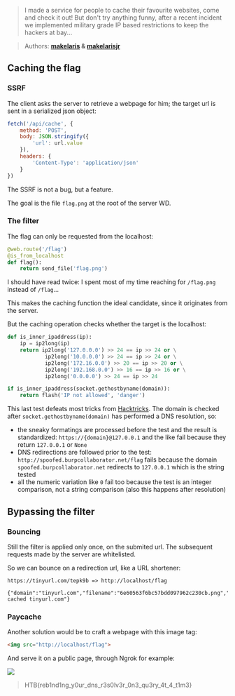 > I made a service for people to cache their favourite websites, come and check it out!
> But don't try anything funny, after a recent incident we implemented military
> grade IP based restrictions to keep the hackers at bay...

> Authors: **[makelaris][author-profile-1] & [makelarisjr][author-profile-2]**

## Caching the flag

### SSRF

The client asks the server to retrieve a webpage for him; the target url is
sent in a serialized json object:

```javascript
fetch('/api/cache', {
    method: 'POST',
    body: JSON.stringify({
        'url': url.value
    }),
    headers: {
        'Content-Type': 'application/json'
    }
})
```

The SSRF is not a bug, but a feature.

The goal is the file `flag.png` at the root of the server WD.

### The filter

The flag can only be requested from the localhost:

```python
@web.route('/flag')
@is_from_localhost
def flag():
    return send_file('flag.png')
```

I should have read twice: I spent most of my time reaching for `/flag.png`
instead of `/flag`...

This makes the caching function the ideal candidate, since it originates from
the server.

But the caching operation checks whether the target is the localhost:

```python
def is_inner_ipaddress(ip):
    ip = ip2long(ip)
    return ip2long('127.0.0.0') >> 24 == ip >> 24 or \
            ip2long('10.0.0.0') >> 24 == ip >> 24 or \
            ip2long('172.16.0.0') >> 20 == ip >> 20 or \
            ip2long('192.168.0.0') >> 16 == ip >> 16 or \
            ip2long('0.0.0.0') >> 24 == ip >> 24

if is_inner_ipaddress(socket.gethostbyname(domain)):
    return flash('IP not allowed', 'danger')
```

This last test defeats most tricks from [Hacktricks][hacktricks-ssrf]. The domain is checked
after `socket.gethostbyname(domain)` has performed a DNS resolution, so:

- the sneaky formatings are processed before the test and the result is standardized:
  `https://{domain}@127.0.0.1` and the like fail because they return  `127.0.0.1` or `None`
- DNS redirections are followed prior to the test: `http://spoofed.burpcollaborator.net/flag`
  fails because the domain `spoofed.burpcollaborator.net` redirects to `127.0.0.1`
  which is the string tested
- all the numeric variation like `0` fail too because the test is an integer
  comparison, not a string comparison (also this happens after resolution)

## Bypassing the filter

### Bouncing

Still the filter is applied only once, on the submited url. The subsequent requests
made by the server are whitelisted.

So we can bounce on a redirection url, like a URL shortener:

```
https://tinyurl.com/tepk9b => http://localhost/flag
```

```
{"domain":"tinyurl.com","filename":"6e60563f6bc57bdd097962c230cb.png","level":"success","message":"Successfully cached tinyurl.com"}
```

### Paycache

Another solution would be to craft a webpage with this image tag:

```html
<img src="http://localhost/flag">
```

And serve it on a public page, through Ngrok for example:

![][paycache]

> HTB{reb1nd1ng_y0ur_dns_r3s0lv3r_0n3_qu3ry_4t_4_t1m3}

[author-profile-1]: https://app.hackthebox.eu/users/107
[author-profile-2]: https://app.hackthebox.eu/users/95
[hacktricks-ssrf]: https://book.hacktricks.xyz/pentesting-web/ssrf-server-side-request-forgery
[paycache]: images/paycache.png
